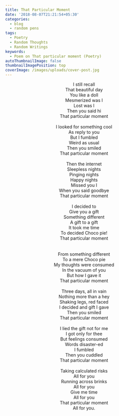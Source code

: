 ```yaml
---
title: That Particular Moment
date: '2018-08-07T21:21:54+05:30'
categories:
  - blog
  - random pens
tags:
  - Poetry
  - Random Thoughts
  - Random Writings
keywords:
  - Poem on That particular moment (Poetry)
autoThumbnailImage: false
thumbnailImagePosition: top
coverImage: /images/uploads/cover-post.jpg
---
```

<center>
I still recall<br>
That beautiful day<br>
You like a doll<br>
Mesmerized was I<br>
Lost was I<br>
Then you said hi<br>
That particular moment
<br><br>
I looked for something cool<br>
As reply to you<br>
But I fumbled<br>
Weird as usual<br>
Then you smiled<br>
That particular moment
<br><br>
Then the internet<br>
Sleepless nights<br>
Pinging nights<br>
Happy nights<br>
Missed you I<br>
When you said goodbye<br>
That particular moment
<br><br>
I decided to<br>
Give you a gift<br>
Something different<br>
A gift to a gift<br>
It took me time<br>
To decided Choco pie!<br>
That particular moment<br>
<br><br>
From something different<br>
To a mere Choco pie<br>
My thoughts were consumed<br>
In the vacuum of you<br>
But how I gave it<br>
That particular moment
<br><br>
Three days, all in vain<br>
Nothing more than a hey<br>
Shaking legs, red faced<br>
I decided and gift I gave<br>
Then you smiled<br>
That particular moment
<br><br>
I lied the gift not for me<br>
I got only for thee<br>
But feelings consumed<br>
Words disaster-ed<br>
I fumbled<br>
Then you cuddled<br>
That particular moment
<br><br>
Taking calculated risks<br>
All for you<br>
Running across brinks<br>
All for you<br>
Give me time<br>
All for you<br>
That particular moment<br>
All for you.
</center>
